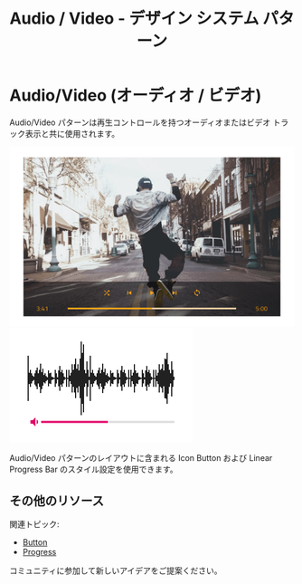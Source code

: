 ﻿---
title: Audio / Video - デザイン システム パターン
_description: Audio / Video パターン シンボルはオーディオおよびビデオ再生を制御するインターフェイスを提供します。
_keywords: デザイン システム, デザイン システム UX, UI キット, Sketch, Ignite UI for Angular, Sketch to Angular, Angular, Angular デザイン システム, Sketch からコードをエクスポート, Angular 用のデザイン キット, Sketch HTML, Sketch to HTML, Sketch UI キット
_language: ja
---

# Audio/Video (オーディオ / ビデオ)

Audio/Video パターンは再生コントロールを持つオーディオまたはビデオ トラック表示と共に使用されます。

<img class="responsive-img" src="../images/av_player_demo.png" srcset="../images/av_player_demo@2x.png 2x" />
<img class="responsive-img" src="../images/av_volume_demo.png" srcset="../images/av_volume_demo@2x.png 2x" />

Audio/Video パターンのレイアウトに含まれる Icon Button および Linear Progress Bar のスタイル設定を使用できます。

## その他のリソース

関連トピック:

- [Button](../components/button.md)
- [Progress](../components/progress.md)
  <div class="divider--half"></div>

コミュニティに参加して新しいアイデアをご提案ください。


